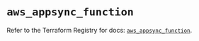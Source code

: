 # `aws_appsync_function`

Refer to the Terraform Registry for docs: [`aws_appsync_function`](https://registry.terraform.io/providers/hashicorp/aws/5.68.0/docs/resources/appsync_function).
